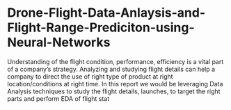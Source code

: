 # Drone-Flight-Data-Anlaysis-and-Flight-Range-Prediciton-using-Neural-Networks
Understanding of the flight condition, performance, efficiency is a vital part of a company’s strategy. Analyzing and studying flight details can help a company to direct the use of right type of product at right location/conditions at right time.  In this report we would be leveraging Data Analysis techniques to study the flight details, launches, to target the right parts and perform EDA of flight stat
